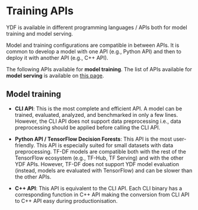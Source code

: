 # Training APIs

YDF is available in different programming languages / APIs both for model
training and model serving.

Model and training configurations are compatible in between APIs. It is common
to develop a model with one API (e.g., Python API) and then to deploy it with
another API (e.g., C++ API).

The following APIs available for **model training**. The list of APIs available
for **model serving** is available on [this page](serving_apis).

## Model training

-   **CLI API**: This is the most complete and efficient API. A model can be
    trained, evaluated, analyzed, and benchmarked in only a few lines. However,
    the CLI API does not support data preprocessing i.e., data preprocessing
    should be applied before calling the CLI API.

-   **Python API / TensorFlow Decision Forests**: This API is the most
    user-friendly. This API is especially suited for small datasets with data
    preprocessing. TF-DF models are compatible both with the rest of the
    TensorFlow ecosystem (e.g., TF-Hub, TF Serving) and with the other YDF APIs.
    However, TF-DF does not support YDF model evaluation (instead, models are
    evaluated with TensorFlow) and can be slower than the other APIs.

-   **C++ API**: This API is equivalent to the CLI API. Each CLI binary has a
    corresponding function in C++ API making the conversion from CLI API to C++
    API easy during productionisation.
